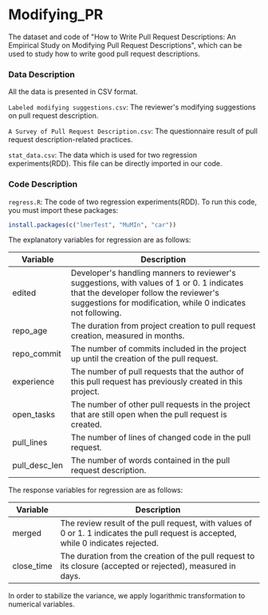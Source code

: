 # Modifying_PR

The dataset and code of "How to Write Pull Request Descriptions: An Empirical Study on Modifying Pull Request Descriptions", which can be used to study how to write good pull request descriptions.

### Data Description

All the data is presented in CSV format.

`Labeled modifying suggestions.csv`: The reviewer's modifying suggestions on pull request description.

`A Survey of Pull Request Description.csv`: The questionnaire result of pull request description-related practices. 

`stat_data.csv`: The data which is used for two regression experiments(RDD). This file can be directly imported in our code.

### Code Description

`regress.R`: The code of  two regression experiments(RDD). To run this code, you must import these packages:

```R
install.packages(c("lmerTest", "MuMIn", "car"))
```

The explanatory variables for regression are as follows:

| Variable        | Description                                                  |
| --------------- | ------------------------------------------------------------ |
| edited          | Developer's handling manners to reviewer's suggestions, with values of 1 or 0. 1 indicates that the developer follow the reviewer's suggestions for modification, while 0 indicates not following. |
| repo\_age       | The duration from project creation to pull request creation, measured in months. |
| repo\_commit    | The number of commits included in the project up until the creation of the pull request. |
| experience      | The number of pull requests that the author of this pull request has previously created in this project. |
| open\_tasks     | The number of other pull requests in the project that are still open when the pull request is created. |
| pull\_lines     | The number of lines of changed code in the pull request.     |
| pull\_desc\_len | The number of words contained in the pull request description. |

The response variables for regression are as follows:

| Variable    | Description                                                  |
| ----------- | ------------------------------------------------------------ |
| merged      | The review result of the pull request, with values of 0 or 1. 1 indicates the pull request is accepted, while 0 indicates rejected. |
| close\_time | The duration from the creation of the pull request to its closure (accepted or rejected), measured in days. |

In order to stabilize the variance, we apply logarithmic transformation to numerical variables.
